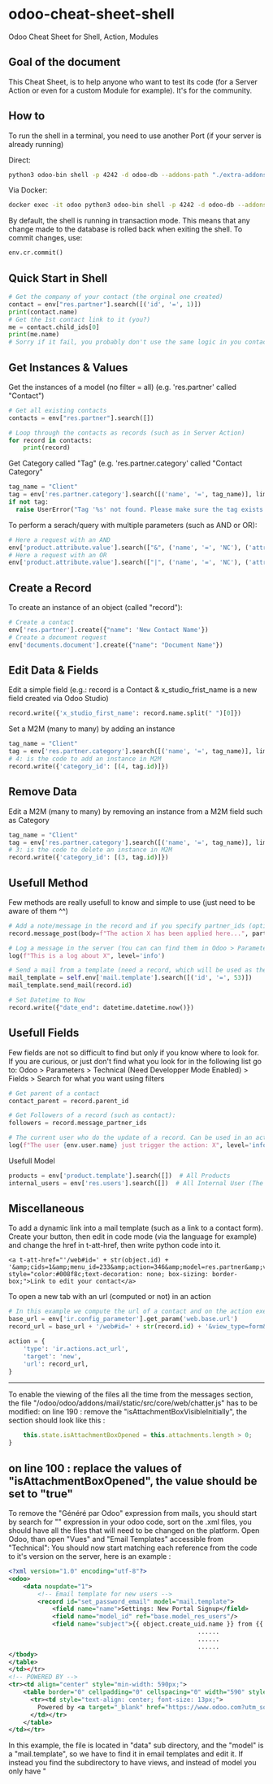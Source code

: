 # odoo-cheat-sheet-shell
Odoo Cheat Sheet for Shell, Action, Modules


Goal of the document
--------------------

This Cheat Sheet, is to help anyone who want to test its code (for a Server Action or even for a custom Module for example). It's for the community.


How to
------

To run the shell in a terminal, you need to use another Port (if your server is already running)

Direct:
```bash
python3 odoo-bin shell -p 4242 -d odoo-db --addons-path "./extra-addons"
```

Via Docker:
```bash
docker exec -it odoo python3 odoo-bin shell -p 4242 -d odoo-db --addons-path "/mnt/extra-addons"
```

By default, the shell is running in transaction mode. This means that any change made to the database is rolled back when exiting the shell.
To commit changes, use:
```python
env.cr.commit()
```

Quick Start in Shell
--------------------
```python
# Get the company of your contact (the orginal one created)
contact = env["res.partner"].search([('id', '=', 1)])
print(contact.name)
# Get the 1st contact link to it (you?)
me = contact.child_ids[0]
print(me.name)
# Sorry if it fail, you probably don't use the same logic in you contact as us (Contact > Contact.parent_id is the Company)
```

Get Instances & Values
----------------------

Get the instances of a model (no filter = all) (e.g. 'res.partner' called "Contact")
```python
# Get all existing contacts
contacts = env["res.partner"].search([])

# Loop through the contacts as records (such as in Server Action)
for record in contacts:
    print(record)
```

Get Category called "Tag" (e.g. 'res.partner.category' called "Contact Category"
```python
tag_name = "Client"
tag = env['res.partner.category'].search([('name', '=', tag_name)], limit=1)
if not tag:
  raise UserError("Tag '%s' not found. Please make sure the tag exists." % tag_name)
```

To perform a serach/query with multiple parameters (such as AND or OR):
```python
# Here a request with an AND
env['product.attribute.value'].search(["&", ('name', '=', 'NC'), ('attribute_id', '=', attribute.id)], limit=1)
# Here a request with an OR
env['product.attribute.value'].search(["|", ('name', '=', 'NC'), ('attribute_id', '=', attribute.id)], limit=1)

```

Create a Record
---------------

To create an instance of an object (called "record"):
```python
# Create a contact
env['res.partner'].create({"name": 'New Contact Name'})
# Create a document request
env['documents.document'].create({"name": "Document Name"})
```


Edit Data & Fields
------------------

Edit a simple field (e.g.: record is a Contact & x_studio_frist_name is a new field created via Odoo Studio)
```python
record.write({'x_studio_first_name': record.name.split(" ")[0]})
```

Set a M2M (many to many) by adding an instance
```python
tag_name = "Client"
tag = env['res.partner.category'].search([('name', '=', tag_name)], limit=1)
# 4: is the code to add an instance in M2M
record.write({'category_id': [(4, tag.id)]})
```

Remove Data
-----------

Edit a M2M (many to many) by removing an instance from a M2M field such as Category
```python
tag_name = "Client"
tag = env['res.partner.category'].search([('name', '=', tag_name)], limit=1)
# 3: is the code to delete an instance in M2M
record.write({'category_id': [(3, tag.id)]})
```

Usefull Method
--------------

Few methods are really usefull to know and simple to use (just need to be aware of them ^^)
```python
# Add a note/message in the record and if you specify partner_ids (optionnal) (list of res.partner id) it will notify them.
record.message_post(body=f"The action X has been applied here...", partner_ids=[user.id])

# Log a message in the server (You can can find them in Odoo > Parameters > Technical (Need Developper Mode Enabled) > Logging
log(f"This is a log about X", level='info')

# Send a mail from a template (need a record, which will be used as the 'object' variable in the mail template)
mail_template = self.env['mail.template'].search([('id', '=', 53)])
mail_template.send_mail(record.id)

# Set Datetime to Now
record.write({"date_end": datetime.datetime.now()})
```

Usefull Fields
--------------

Few fields are not so difficult to find but only if you know where to look for.
If you are curious, or just don't find what you look for in the following list go to: Odoo > Parameters > Technical (Need Developper Mode Enabled) > Fields > Search for what you want using filters
```python
# Get parent of a contact
contact_parent = record.parent_id

# Get Followers of a record (such as contact):
followers = record.message_partner_ids

# The current user who do the update of a record. Can be used in an action
log(f"The user {env.user.name} just trigger the action: X", level='info')
```

Usefull Model
```python
products = env['product.template'].search([])  # All Products
internal_users = env['res.users'].search([])  # All Internal User (The one invited, paid profile)

```

Miscellaneous
-------------

To add a dynamic link into a mail template (such as a link to a contact form). Create your button, then edit in code mode (via the language for example) and change the href in t-att-href, then write python code into it.
```QWeb
<a t-att-href="'/web#id=' + str(object.id) + '&amp;cids=1&amp;menu_id=233&amp;action=346&amp;model=res.partner&amp;view_type=form'" style="color:#008f8c;text-decoration: none; box-sizing: border-box;">Link to edit your contact</a>
```
To open a new tab with an url (computed or not) in an action
```python
# In this example we compute the url of a contact and on the action execution (via a <button name="ID_OF_THIS_ACTION">) we open the form view of the contact
base_url = env['ir.config_parameter'].get_param('web.base.url')
record_url = base_url + '/web#id=' + str(record.id) + '&view_type=form&model=' + str(model._name) + '&menu_id=436'

action = {
    'type': 'ir.actions.act_url',
    'target': 'new',
    'url': record_url,
}
```
-------------
To enable the viewing of the files all the time from the messages section, the file "/odoo/odoo/addons/mail/static/src/core/web/chatter.js" has to be modified:
on line 190 : remove the "isAttachmentBoxVisibleInitially", the section should look like this :
```javascript
    this.state.isAttachmentBoxOpened = this.attachments.length > 0;
}
```
on line 100 : replace the values of "isAttachmentBoxOpened", the value should be set to "true"
-------------
To remove the "Généré par Odoo" expression from mails, you should start by search for "<!-- POWERED BY -->" expression in your odoo code, sort on the .xml files, you should have all the files that will need to be changed on the platform.
Open Odoo, than open "Vues" and "Email Templates" accessible from "Technical":
You should now start matching each reference from the code to it's version on the server, here is an example :

```xml
<?xml version="1.0" encoding="utf-8"?>
<odoo>
    <data noupdate="1">
        <!-- Email template for new users -->
        <record id="set_password_email" model="mail.template">
            <field name="name">Settings: New Portal Signup</field>
            <field name="model_id" ref="base.model_res_users"/>
            <field name="subject">{{ object.create_uid.name }} from {{ object.company_id.name }} invites you to connect to Odoo</field>
                                                    ......
                                                    ......
                                                    ......
</tbody>
</table>
</td></tr>
<!-- POWERED BY -->
<tr><td align="center" style="min-width: 590px;">
    <table border="0" cellpadding="0" cellspacing="0" width="590" style="min-width: 590px; background-color: #F1F1F1; color: #454748; padding: 8px; border-collapse:separate;">
      <tr><td style="text-align: center; font-size: 13px;">
        Powered by <a target="_blank" href="https://www.odoo.com?utm_source=db&amp;utm_medium=auth" style="color: #875A7B;">Odoo</a>
      </td></tr>
    </table>
</td></tr>
```
In this example, the file is located in "data" sub directory, and the "model" is a "mail.template", so we have to find it in email templates and edit it.
If instead you find the subdirectory to have views, and instead of model you only have "<template id="xxxxxx" name="xxxxx">" than you will need to search in vues using the "name" to find the view.

And now remove the section starting by <!-- POWERED BY --> to "</td></tr>", sometimes you only need to remove only line of xml, each case is different.

Server Actions
--------------
The following actions solves various problems via code (some are linked to Contextual Action / Some are linked to Automations)

For the contextual: You need to select the instances (list view) and select in the "action" the 

* When in the chat part of a recording, there is a bug of "messages not loading" in Odoo, when it's caused by a "Record missing or deleted" in a "mail.message", create the following server action in the model: "Message (mail.message)" (Contextual) :
```python
# Fix by removing the author_id when not existing anymore in the mail.message
for record in records:
    if record.author_id:
        partner_record = env['res.partner'].search([('id', '=', record.author_id.id)])
        if not partner_record:
            # find similar partner
            record.write({'author_id':False})
```


